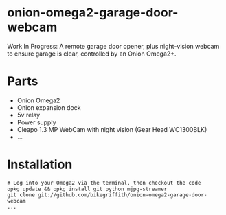 # onion-omega2-garage-door-webcam

Work In Progress: A remote garage door opener, plus night-vision webcam to ensure garage is clear, controlled by an Onion Omega2+.


Parts
=====
* Onion Omega2
* Onion expansion dock
* 5v relay
* Power supply
* Cleapo 1.3 MP WebCam with night vision (Gear Head WC1300BLK)
* ...

Installation
============

```
# Log into your Omega2 via the terminal, then checkout the code
opkg update && opkg install git python mjpg-streamer
git clone git://github.com/bikegriffith/onion-omega2-garage-door-webcam
...
```
